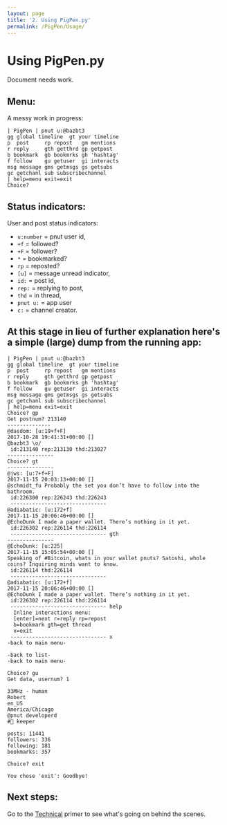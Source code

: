 ```yaml
---
layout: page
title: '2. Using PigPen.py'
permalink: /PigPen/Usage/
---
```


# Using PigPen.py
Document needs work.

## Menu:
A messy work in progress:

```
| PigPen | pnut u:@bazbt3
gg global timeline  gt your timeline
p  post     rp repost   gm mentions
r reply     gth getthrd gp getpost
b bookmark  gb bookmrks gh 'hashtag'
f follow    gu getuser  gi interacts
msg message gms getmsgs gs getsubs
gc getchanl sub subscribechannel
| help=menu exit=exit
Choice?
```

## Status indicators:
User and post status indicators:

* `u:number` = pnut user id,
* `+f` = followed?
* `+F` = follower?
* `*` = bookmarked?
* `rp` = reposted?
* `[u]` = message unread indicator,
* `id:` = post id,
* `rep:` = replying to post,
* `thd` = in thread,
* `pnut u:` = app user
* `c:` = channel creator.

## At this stage in lieu of further explanation here's a simple (large) dump from the running app:

```
| PigPen | pnut u:@bazbt3
gg global timeline  gt your timeline
p  post     rp repost   gm mentions
r reply     gth getthrd gp getpost
b bookmark  gb bookmrks gh 'hashtag'
f follow    gu getuser  gi interacts
msg message gms getmsgs gs getsubs
gc getchanl sub subscribechannel
| help=menu exit=exit
Choice? gp
Get postnum? 213140
--------------
@dasdom: [u:19+f+F]
2017-10-28 19:41:31+00:00 []
@bazbt3 \o/
 id:213140 rep:213130 thd:213027
---------------
Choice? gt
---------------
@jws: [u:7+f+F]
2017-11-15 20:03:13+00:00 []
@schmidt_fu Probably the set you don’t have to follow into the bathroom.
 id:226300 rep:226243 thd:226243
 ------------------------------- 
@adiabatic: [u:172+f]
2017-11-15 20:06:46+00:00 []
@EchoDunk I made a paper wallet. There’s nothing in it yet. 
 id:226302 rep:226114 thd:226114
 ------------------------------- gth
---------------
@EchoDunk: [u:225]
2017-11-15 15:05:54+00:00 []
Speaking of #Bitcoin, whats in your wallet pnuts? Satoshi, whole coins? Inquiring minds want to know. 
 id:226114 thd:226114
 ------------------------------- 
@adiabatic: [u:172+f]
2017-11-15 20:06:46+00:00 []
@EchoDunk I made a paper wallet. There’s nothing in it yet. 
 id:226302 rep:226114 thd:226114
 ------------------------------- help
  Inline interactions menu:
  [enter]=next r=reply rp=repost
  b=bookmark gth=get thread
  x=exit
 ------------------------------- x
-back to main menu-

-back to list-
-back to main menu-

Choice? gu
Get data, usernum? 1

33MHz - human
Robert
en_US
America/Chicago
@pnut developerd
#🐝 keeper

posts: 11441
followers: 336
following: 181
bookmarks: 357

Choice? exit
 
You chose 'exit': Goodbye!
```

## Next steps:
Go to the [Technical](30-technical.md) primer to see what's going on behind the scenes.
